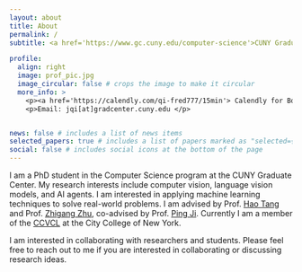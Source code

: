 ```yaml
---
layout: about
title: About
permalink: /
subtitle: <a href='https://www.gc.cuny.edu/computer-science'>CUNY Graduate Center</a>. 365 5th Ave, New York, NY 10016

profile:
  align: right
  image: prof_pic.jpg
  image_circular: false # crops the image to make it circular
  more_info: >
    <p><a href='https://calendly.com/qi-fred777/15min'> Calendly for Booking </a></p>
    <p>Email: jqi[at]gradcenter.cuny.edu </p>


news: false # includes a list of news items
selected_papers: true # includes a list of papers marked as "selected={true}"
social: false # includes social icons at the bottom of the page
---
```


I am a PhD student in the Computer Science program at the CUNY Graduate Center. My research interests include computer vision, language vision models, and AI agents. I am interested in applying machine learning techniques to solve real-world problems. I am advised by Prof. [Hao Tang](https://www.bmcc.cuny.edu/faculty/hao-tang/) and Prof. [Zhigang Zhu](https://www.ccny.cuny.edu/profiles/zhigang-zhu), co-advised by Prof. [Ping Ji](https://sites.google.com/view/ping-ji). Currently I am a member of the [CCVCL](http://ccvcl.org/) at the City College of New York.

I am interested in collaborating with researchers and students. Please feel free to reach out to me if you are interested in collaborating or discussing research ideas.